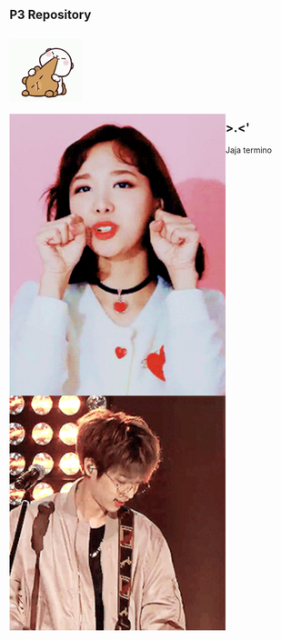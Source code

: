 
## P3 Repository

##                                     <img src="source/tenor.gif" width="128" align="center + 5"> 


 <img src="source/heh.gif" width="380" align="left"> 


 <img src="source/ze.gif" width="380" align="left"> 



## >.<'

Jaja termino
